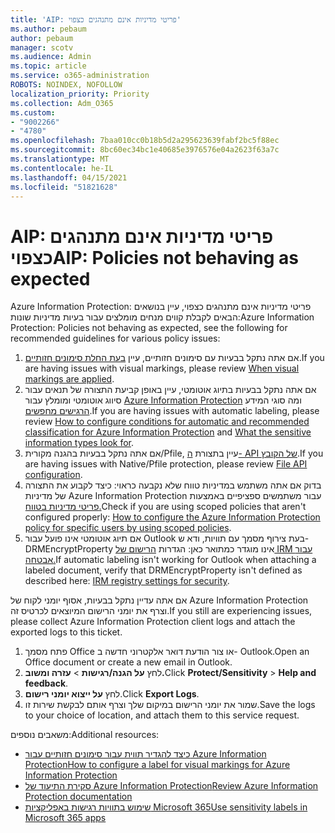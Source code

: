 ```yaml
---
title: 'AIP: פריטי מדיניות אינם מתנהגים כצפוי'
ms.author: pebaum
author: pebaum
manager: scotv
ms.audience: Admin
ms.topic: article
ms.service: o365-administration
ROBOTS: NOINDEX, NOFOLLOW
localization_priority: Priority
ms.collection: Adm_O365
ms.custom:
- "9002266"
- "4780"
ms.openlocfilehash: 7baa010cc0b18b5d2a295623639fabf2bc5f88ec
ms.sourcegitcommit: 8bc60ec34bc1e40685e3976576e04a2623f63a7c
ms.translationtype: MT
ms.contentlocale: he-IL
ms.lasthandoff: 04/15/2021
ms.locfileid: "51821628"
---
```

# <a name="aip-policies-not-behaving-as-expected"></a><span data-ttu-id="63574-102">AIP: פריטי מדיניות אינם מתנהגים כצפוי</span><span class="sxs-lookup"><span data-stu-id="63574-102">AIP: Policies not behaving as expected</span></span>

<span data-ttu-id="63574-103">Azure Information Protection: פריטי מדיניות אינם מתנהגים כצפוי, עיין בנושאים הבאים לקבלת קווים מנחים מומלצים עבור בעיות מדיניות שונות:</span><span class="sxs-lookup"><span data-stu-id="63574-103">Azure Information Protection: Policies not behaving as expected, see the following for recommended guidelines for various policy issues:</span></span>

1. <span data-ttu-id="63574-104">אם אתה נתקל בבעיות עם סימונים חזותיים, עיין [בעת החלת סימונים חזותיים](https://docs.microsoft.com/azure/information-protection/configure-policy-markings#when-visual-markings-are-applied).</span><span class="sxs-lookup"><span data-stu-id="63574-104">If you are having issues with visual markings, please review [When visual markings are applied](https://docs.microsoft.com/azure/information-protection/configure-policy-markings#when-visual-markings-are-applied).</span></span>
2. <span data-ttu-id="63574-105">אם אתה נתקל בבעיות בתיוג אוטומטי, עיין באופן קביעת התצורה של תנאים עבור סיווג אוטומטי ומומלץ עבור [Azure Information Protection](https://docs.microsoft.com/azure/information-protection/configure-policy-classification) ומה סוגי המידע [הרגישים מחפשים](https://docs.microsoft.com/microsoft-365/compliance/sensitive-information-type-entity-definitions).</span><span class="sxs-lookup"><span data-stu-id="63574-105">If you are having issues with automatic labeling, please review [How to configure conditions for automatic and recommended classification for Azure Information Protection](https://docs.microsoft.com/azure/information-protection/configure-policy-classification) and [What the sensitive information types look for](https://docs.microsoft.com/microsoft-365/compliance/sensitive-information-type-entity-definitions).</span></span>
3. <span data-ttu-id="63574-106">אם אתה נתקל בבעיות בהגנה מקורית/Pfile, עיין בתצורת [ה- API של הקובץ](https://docs.microsoft.com/azure/information-protection/develop/file-api-configuration).</span><span class="sxs-lookup"><span data-stu-id="63574-106">If you are having issues with Native/Pfile protection, please review [File API configuration](https://docs.microsoft.com/azure/information-protection/develop/file-api-configuration).</span></span>
4. <span data-ttu-id="63574-107">בדוק אם אתה משתמש במדיניות טווח שלא נקבעה כראוי: כיצד לקבוע את התצורה של מדיניות Azure Information Protection עבור משתמשים ספציפיים באמצעות [פריטי מדיניות בטווח.](https://docs.microsoft.com/azure/information-protection/configure-policy-scope)</span><span class="sxs-lookup"><span data-stu-id="63574-107">Check if you are using scoped policies that aren't configured properly: [How to configure the Azure Information Protection policy for specific users by using scoped policies](https://docs.microsoft.com/azure/information-protection/configure-policy-scope).</span></span>
5. <span data-ttu-id="63574-108">אם תיוג אוטומטי אינו פועל עבור Outlook בעת צירוף מסמך עם תוויות, ודא ש- DRMEncryptProperty אינו מוגדר כמתואר כאן: הגדרות [הרישום של IRM עבור אבטחה.](https://docs.microsoft.com/deployoffice/security/protect-sensitive-messages-and-documents-by-using-irm-in-office#office-2016-irm-registry-key-options)</span><span class="sxs-lookup"><span data-stu-id="63574-108">If automatic labeling isn't working for Outlook when attaching a labeled document, verify that DRMEncryptProperty isn't defined as described here: [IRM registry settings for security](https://docs.microsoft.com/deployoffice/security/protect-sensitive-messages-and-documents-by-using-irm-in-office#office-2016-irm-registry-key-options).</span></span>

<span data-ttu-id="63574-109">אם אתה עדיין נתקל בבעיות, אסוף יומני לקוח של Azure Information Protection וצרף את יומני הרישום המיוצאים לכרטיס זה.</span><span class="sxs-lookup"><span data-stu-id="63574-109">If you still are experiencing issues, please collect Azure Information Protection client logs and attach the exported logs to this ticket.</span></span>

1. <span data-ttu-id="63574-110">פתח מסמך Office או צור הודעת דואר אלקטרוני חדשה ב- Outlook.</span><span class="sxs-lookup"><span data-stu-id="63574-110">Open an Office document or create a new email in Outlook.</span></span>
2. <span data-ttu-id="63574-111">לחץ **על הגנה/רגישות**  >  **עזרה ומשוב.**</span><span class="sxs-lookup"><span data-stu-id="63574-111">Click **Protect/Sensitivity** > **Help and feedback**.</span></span>
3. <span data-ttu-id="63574-112">לחץ **על ייצוא יומני רישום**.</span><span class="sxs-lookup"><span data-stu-id="63574-112">Click **Export Logs**.</span></span>
4. <span data-ttu-id="63574-113">שמור את יומני הרישום במיקום שלך וצרף אותם לבקשת שירות זו.</span><span class="sxs-lookup"><span data-stu-id="63574-113">Save the logs to your choice of location, and attach them to this service request.</span></span>

<span data-ttu-id="63574-114">משאבים נוספים:</span><span class="sxs-lookup"><span data-stu-id="63574-114">Additional resources:</span></span>

- [<span data-ttu-id="63574-115">כיצד להגדיר תווית עבור סימונים חזותיים עבור Azure Information Protection</span><span class="sxs-lookup"><span data-stu-id="63574-115">How to configure a label for visual markings for Azure Information Protection</span></span>](https://docs.microsoft.com/azure/information-protection/configure-policy-markings)
- [<span data-ttu-id="63574-116">סקירת התיעוד של Azure Information Protection</span><span class="sxs-lookup"><span data-stu-id="63574-116">Review Azure Information Protection documentation</span></span>](https://docs.microsoft.com/azure/information-protection/what-is-information-protection)
- [<span data-ttu-id="63574-117">שימוש בתוויות רגישות באפליקציות Microsoft 365</span><span class="sxs-lookup"><span data-stu-id="63574-117">Use sensitivity labels in Microsoft 365 apps</span></span>](https://docs.microsoft.com/microsoft-365/compliance/sensitivity-labels-office-apps)

